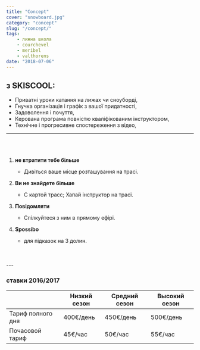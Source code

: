 ```yaml
---
title: "Concept"
cover: "snowboard.jpg"
category: "concept"
slug: "/concept/"
tags:
    - лижна школа
    - courchevel
    - meribel
    - valthorens
date: "2018-07-06"
---
```


## з SKISCOOL: 
* Приватні уроки катання на лижах чи сноуборді,
* Гнучка організація і графік з вашої придатності,
* Задоволення і почуття,
* Керована програма повністю кваліфікованим інструктором,
* Технічне і прогресивне спостереження з відео,

<imgtest data="offpiste.jpg" directory="pages" alt="off track courchevel"></imgtest> 

---
<br/>
<br/>


1. **не втратити тебе більше**
    * Дивіться ваше місце розташування на трасі.
    
2. **Ви не знайдете більше**
    * С картой трасс; Хапай інструктор на трасі.
    
3. **Повідомляти**
    * Спілкуйтеся з ним в прямому ефірі.
    
4. **Spossibo**
    * для підказок на 3 долин.

<br/>
<br/>
---

### ставки 2016/2017

|                       	| Низкий сезон   	| Средний сезон 	|   Высокий сезон	|
|-----------------------	|------------------ |----------------	|-----------------	|
| Тариф полного дня     	|   400€/день   	|    450€/день   	|       500€/день 	|
| Почасовой тариф          	|     45€/час     	|      50€/час     	|        55€/час    |


